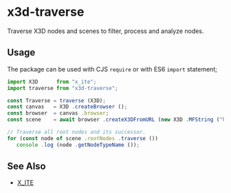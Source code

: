 # x3d-traverse

Traverse X3D nodes and scenes to filter, process and analyze nodes.

## Usage

The package can be used with CJS `require` or with ES6 `import` statement;

```js
import X3D      from "x_ite";
import traverse from "x3d-traverse";

const Traverse = traverse (X3D);
const canvas   = X3D .createBrowser ();
const browser  = canvas .browser;
const scene    = await browser .createX3DFromURL (new X3D .MFString ("https://create3000.github.io/media/examples/Geometry3D/Box/Box.x3d"));

// Traverse all root nodes and its successor.
for (const node of scene .rootNodes .traverse ())
   console .log (node .getNodeTypeName ());
```

## See Also

* [X_ITE](https://create3000.github.io/x_ite/)
